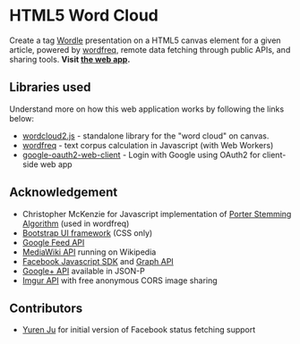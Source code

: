 # HTML5 Word Cloud

Create a tag [Wordle](http://www.wordle.net/) presentation on a HTML5 canvas element for a given article, powered by [wordfreq](https://github.com/timdream/wordfreq), remote data fetching through public APIs, and sharing tools. **Visit [the web app](http://timc.idv.tw/wordcloud/).**

## Libraries used

Understand more on how this web application works by following the links below:

* [wordcloud2.js](https://github.com/timdream/wordcloud2.js) - standalone library for the "word cloud" on canvas.
* [wordfreq](https://github.com/timdream/wordfreq) - text corpus calculation in Javascript (with Web Workers)
* [google-oauth2-web-client](https://github.com/timdream/google-oauth2-web-client) - Login with Google using OAuth2 for client-side web app


## Acknowledgement

* Christopher McKenzie for Javascript implementation of [Porter Stemming Algorithm](http://tartarus.org/~martin/PorterStemmer/) (used in wordfreq)
* [Bootstrap UI framework](http://twitter.github.io/bootstrap/) (CSS only)
* [Google Feed API](https://developers.google.com/feed/)
* [MediaWiki API](https://en.wikipedia.org/w/api.php) running on Wikipedia
* [Facebook Javascript SDK](https://developers.facebook.com/docs/reference/javascript/) and [Graph API](https://developers.facebook.com/docs/reference/api/)
* [Google+ API](https://developers.google.com/+/api/) available in JSON-P
* [Imgur API](https://api.imgur.com/) with free anonymous CORS image sharing

## Contributors

* [Yuren Ju](https://github.com/yurenju) for initial version of Facebook status fetching support
